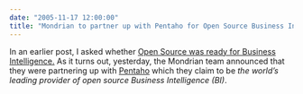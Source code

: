 ```yaml
---
date: "2005-11-17 12:00:00"
title: "Mondrian to partner up with Pentaho for Open Source Business Intelligence"
---
```




In an earlier post, I asked whether [Open Source was ready for Business Intelligence.](/lemire/blog/2005/08/03/bi-is-ready-for-open-source-is-open-source-ready-for-bi/) As it turns out, yesterday, the Mondrian team announced that they were partnering up with [Pentaho](http://www.pentaho.com/) which they claim to be <i>the world&rsquo;s leading provider of open source Business Intelligence (BI)</i>.

